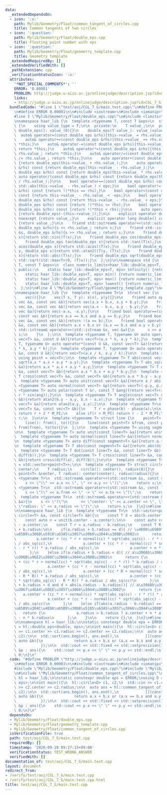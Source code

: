 ```yaml
---
data:
  _extendedDependsOn:
  - icon: ':x:'
    path: Mylib/Geometry/Float/common_tangent_of_circles.cpp
    title: Common tangents of two circles
  - icon: ':question:'
    path: Mylib/Geometry/Float/double_eps.cpp
    title: Floating point number with eps
  - icon: ':question:'
    path: Mylib/Geometry/Float/geometry_template.cpp
    title: Geometry template
  _extendedRequiredBy: []
  _extendedVerifiedWith: []
  _pathExtension: cpp
  _verificationStatusIcon: ':x:'
  attributes:
    '*NOT_SPECIAL_COMMENTS*': ''
    ERROR: '0.00001'
    PROBLEM: http://judge.u-aizu.ac.jp/onlinejudge/description.jsp?id=CGL_7_G
    links:
    - http://judge.u-aizu.ac.jp/onlinejudge/description.jsp?id=CGL_7_G
  bundledCode: "#line 1 \"test/aoj/CGL_7_G/main.test.cpp\"\n#define PROBLEM \"http://judge.u-aizu.ac.jp/onlinejudge/description.jsp?id=CGL_7_G\"\
    \n#define ERROR 0.00001\n\n#include <iostream>\n#include <iomanip>\n#include <algorithm>\n\
    #line 3 \"Mylib/Geometry/Float/double_eps.cpp\"\n#include <limits>\n#include <cmath>\n\
    \nnamespace haar_lib {\n  template <typename T, const T &eps>\n  struct double_eps\
    \ {\n    using value_type = T;\n\n  private:\n    T value_;\n\n  public:\n   \
    \ double_eps(): value_(0){}\n    double_eps(T value_): value_(value_){}\n\n  \
    \  auto& operator=(const double_eps &rhs){this->value_ = rhs.value_; return *this;}\n\
    \    auto& operator+=(const double_eps &rhs){this->value_ += rhs.value_; return\
    \ *this;}\n    auto& operator-=(const double_eps &rhs){this->value_ -= rhs.value_;\
    \ return *this;}\n    auto& operator*=(const double_eps &rhs){this->value_ *=\
    \ rhs.value_; return *this;}\n    auto& operator/=(const double_eps &rhs){this->value_\
    \ /= rhs.value_; return *this;}\n\n    auto operator+(const double_eps &rhs) const\
    \ {return double_eps(this->value_ + rhs.value_);}\n    auto operator-(const double_eps\
    \ &rhs) const {return double_eps(this->value_ - rhs.value_);}\n    auto operator*(const\
    \ double_eps &rhs) const {return double_eps(this->value_ * rhs.value_);}\n   \
    \ auto operator/(const double_eps &rhs) const {return double_eps(this->value_\
    \ / rhs.value_);}\n\n    bool operator==(const double_eps &rhs) const {return\
    \ std::abs(this->value_ - rhs.value_) < eps;}\n    bool operator!=(const double_eps\
    \ &rhs) const {return !(*this == rhs);}\n    bool operator<(const double_eps &rhs)\
    \ const {return this->value_ - rhs.value_ < -eps;}\n    bool operator<=(const\
    \ double_eps &rhs) const {return this->value_ - rhs.value_ < eps;}\n    bool operator>(const\
    \ double_eps &rhs) const {return !(*this <= rhs);}\n    bool operator>=(const\
    \ double_eps &rhs) const {return !(*this < rhs);}\n\n    auto operator-() const\
    \ {return double_eps(-(this->value_));}\n\n    explicit operator double() const\
    \ noexcept {return value_;}\n    explicit operator long double() const noexcept\
    \ {return value_;}\n\n    friend std::ostream& operator<<(std::ostream &s, const\
    \ double_eps &rhs){s << rhs.value_; return s;}\n    friend std::istream& operator>>(std::istream\
    \ &s, double_eps &rhs){s >> rhs.value_; return s;}\n\n    friend double_eps sin(double_eps\
    \ x){return std::sin((T)x);}\n    friend double_eps cos(double_eps x){return std::cos((T)x);}\n\
    \    friend double_eps tan(double_eps x){return std::tan((T)x);}\n    friend double_eps\
    \ acos(double_eps x){return std::acos((T)x);}\n    friend double_eps atan2(double_eps\
    \ y, double_eps x){return std::atan2((T)y, (T)x);}\n    friend double_eps abs(double_eps\
    \ x){return std::abs((T)x);}\n    friend double_eps sqrt(double_eps x){return\
    \ std::sqrt(std::max<T>(0, (T)x));}\n  };\n}\n\nnamespace std {\n  template <typename\
    \ T, const T &eps>\n  class numeric_limits<haar_lib::double_eps<T, eps>> {\n \
    \ public:\n    static haar_lib::double_eps<T, eps> infinity() {return numeric_limits<T>::infinity();}\n\
    \    static haar_lib::double_eps<T, eps> min() {return numeric_limits<T>::min();}\n\
    \    static haar_lib::double_eps<T, eps> max() {return numeric_limits<T>::max();}\n\
    \    static haar_lib::double_eps<T, eps> lowest() {return numeric_limits<T>::lowest();}\n\
    \  };\n}\n#line 4 \"Mylib/Geometry/Float/geometry_template.cpp\"\n#include <vector>\n\
    \nnamespace haar_lib {\n  template <typename T>\n  struct vec {\n    T x, y;\n\
    \    vec(){}\n    vec(T x, T y): x(x), y(y){}\n\n    friend auto operator+(const\
    \ vec &a, const vec &b){return vec(a.x + b.x, a.y + b.y);}\n    friend auto operator-(const\
    \ vec &a, const vec &b){return vec(a.x - b.x, a.y - b.y);}\n    friend auto operator-(const\
    \ vec &a){return vec(-a.x, -a.y);}\n\n    friend bool operator==(const vec &a,\
    \ const vec &b){return a.x == b.x and a.y == b.y;}\n    friend bool operator!=(const\
    \ vec &a, const vec &b){return !(a == b);}\n    friend bool operator<(const vec\
    \ &a, const vec &b){return a.x < b.x or (a.x == b.x and a.y < b.y);}\n\n    friend\
    \ std::istream& operator>>(std::istream &s, vec &a){\n      s >> a.x >> a.y; return\
    \ s;\n    }\n  };\n\n  template <typename T, typename U> auto operator*(const\
    \ vec<T> &a, const U &k){return vec<T>(a.x * k, a.y * k);}\n  template <typename\
    \ T, typename U> auto operator*(const U &k, const vec<T> &a){return vec<T>(a.x\
    \ * k, a.y * k);}\n  template <typename T, typename U> auto operator/(const vec<T>\
    \ &a, const U &k){return vec<T>(a.x / k, a.y / k);}\n\n  template <typename T>\
    \ using point = vec<T>;\n\n  template <typename T> T abs(const vec<T> &a){return\
    \ sqrt(a.x * a.x + a.y * a.y);}\n  template <typename T> T abs_sq(const vec<T>\
    \ &a){return a.x * a.x + a.y * a.y;}\n\n  template <typename T> T dot(const vec<T>\
    \ &a, const vec<T> &b){return a.x * b.x + a.y * b.y;}\n  template <typename T>\
    \ T cross(const vec<T> &a, const vec<T> &b){return a.x * b.y - a.y * b.x;}\n\n\
    \  template <typename T> auto unit(const vec<T> &a){return a / abs(a);}\n  template\
    \ <typename T> auto normal(const vec<T> &p){return vec<T>(-p.y, p.x);}\n\n  template\
    \ <typename T> auto polar(const T &r, const T &ang){return vec<T>(r * cos(ang),\
    \ r * sin(ang));}\n\n  template <typename T> T angle(const vec<T> &a, const vec<T>\
    \ &b){return atan2(b.y - a.y, b.x - a.x);}\n  template <typename T> T phase(const\
    \ vec<T> &a){return atan2(a.y, a.x);}\n\n  template <typename T>\n  T angle_diff(const\
    \ vec<T> &a, const vec<T> &b){\n    T r = phase(b) - phase(a);\n\n    if(r < -M_PI)\
    \ return r + 2 * M_PI;\n    else if(r > M_PI) return r - 2 * M_PI;\n    return\
    \ r;\n  }\n\n\n  template <typename T> struct line {\n    point<T> from, to;\n\
    \    line(): from(), to(){}\n    line(const point<T> &from, const point<T> &to):\
    \ from(from), to(to){}\n  };\n\n  template <typename T> using segment = line<T>;\n\
    \n\n  template <typename T> auto unit(const line<T> &a){return unit(a.to - a.from);}\n\
    \  template <typename T> auto normal(const line<T> &a){return normal(a.to - a.from);}\n\
    \n  template <typename T> auto diff(const segment<T> &a){return a.to - a.from;}\n\
    \n  template <typename T> T abs(const segment<T> &a){return abs(diff(a));}\n\n\
    \  template <typename T> T dot(const line<T> &a, const line<T> &b){return dot(diff(a),\
    \ diff(b));}\n  template <typename T> T cross(const line<T> &a, const line<T>\
    \ &b){return cross(diff(a), diff(b));}\n\n\n  template <typename T> using polygon\
    \ = std::vector<point<T>>;\n\n  template <typename T> struct circle {\n    point<T>\
    \ center;\n    T radius;\n    circle(): center(), radius(0){}\n    circle(const\
    \ point<T> &center, T radius): center(center), radius(radius){}\n  };\n\n  template\
    \ <typename T>\n  std::ostream& operator<<(std::ostream &s, const vec<T> &a){\n\
    \    s << \"(\" << a.x << \", \" << a.y << \")\";\n    return s;\n  }\n\n  template\
    \ <typename T>\n  std::ostream& operator<<(std::ostream &s, const line<T> &a){\n\
    \    s << \"(\" << a.from << \" -> \" << a.to << \")\";\n    return s;\n  }\n\n\
    \  template <typename T>\n  std::ostream& operator<<(std::ostream &s, const circle<T>\
    \ &a){\n    s << \"(\"\n      << \"center: \" << a.center << \", \"\n      <<\
    \ \"radius: \" << a.radius << \")\";\n    return s;\n  }\n}\n#line 4 \"Mylib/Geometry/Float/common_tangent_of_circles.cpp\"\
    \n\nnamespace haar_lib {\n  template <typename T>\n  std::vector<point<T>> common_tangent_of_circles(const\
    \ circle<T> &a, const circle<T> &b){\n    const T d = abs(b.center - a.center);\n\
    \    const auto n = unit(b.center - a.center);\n\n    const auto cc = b.center\
    \ - a.center;\n    const T r = a.radius - b.radius;\n    const T R = a.radius\
    \ + b.radius;\n\n    if(a.radius + b.radius == d){ // \u4E00\u65B9\u304C\u4ED6\
    \u65B9\u306B\u5916\u63A5\u3057\u3066\u3044\u308B\u3002\n      return {\n     \
    \         a.center + (cc * r + normal(cc) * sqrt(abs_sq(cc) - r * r)) * a.radius\
    \ / abs_sq(cc),\n              a.center + (cc * r - normal(cc) * sqrt(abs_sq(cc)\
    \ - r * r)) * a.radius / abs_sq(cc),\n              a.center + n * a.radius\n\
    \      };\n    }else if(a.radius + b.radius < d){ // a\u3068b\u306F\u4E92\u3044\
    \u306B\u96E2\u308C\u3066\u3044\u308B\u3002\n      return {\n              a.center\
    \ + (cc * r + normal(cc) * sqrt(abs_sq(cc) - r * r)) * a.radius / abs_sq(cc),\n\
    \              a.center + (cc * r - normal(cc) * sqrt(abs_sq(cc) - r * r)) * a.radius\
    \ / abs_sq(cc),\n              a.center + (cc * R + normal(cc) * sqrt(abs_sq(cc)\
    \ - R * R)) * a.radius / abs_sq(cc),\n              a.center + (cc * R - normal(cc)\
    \ * sqrt(abs_sq(cc) - R * R)) * a.radius / abs_sq(cc)\n      };\n    }else if(a.radius\
    \ + b.radius > d and d > abs(a.radius - b.radius)){ // a\u3068b\u306F\u4E8C\u70B9\
    \u3067\u4EA4\u5DEE\u3057\u3066\u3044\u308B\u3002\n      return {\n           \
    \   a.center + (cc * r + normal(cc) * sqrt(abs_sq(cc) - r * r)) * a.radius / abs_sq(cc),\n\
    \              a.center + (cc * r - normal(cc) * sqrt(abs_sq(cc) - r * r)) * a.radius\
    \ / abs_sq(cc)\n      };\n    }else if(abs(a.radius - b.radius) == d){ // \u4E00\
    \u65B9\u304C\u4ED6\u65B9\u306B\u5185\u63A5\u3057\u3066\u3044\u308B\u3002\n   \
    \   return {\n              a.radius > b.radius ? a.center + n * a.radius : b.center\
    \ - n * b.radius\n      };\n    }\n\n    return {};\n  }\n}\n#line 10 \"test/aoj/CGL_7_G/main.test.cpp\"\
    \n\nnamespace hl = haar_lib;\n\nstatic constexpr double eps = ERROR;\nusing D\
    \ = hl::double_eps<double, eps>;\n\nint main(){\n  hl::circle<D> c1, c2;\n  std::cin\
    \ >> c1.center >> c1.radius >> c2.center >> c2.radius;\n\n  auto ans = hl::common_tangent_of_circles(c1,\
    \ c2);\n\n  std::sort(ans.begin(), ans.end(),\n            [](const auto &a, const\
    \ auto &b){\n              return a.x < b.x or (a.x == b.x and a.y < b.y);\n \
    \           });\n\n  std::cout << std::fixed << std::setprecision(12);\n\n  for(auto\
    \ &p : ans){\n    std::cout << p.x << \" \" << p.y << std::endl;\n  }\n\n  return\
    \ 0;\n}\n"
  code: "#define PROBLEM \"http://judge.u-aizu.ac.jp/onlinejudge/description.jsp?id=CGL_7_G\"\
    \n#define ERROR 0.00001\n\n#include <iostream>\n#include <iomanip>\n#include <algorithm>\n\
    #include \"Mylib/Geometry/Float/double_eps.cpp\"\n#include \"Mylib/Geometry/Float/geometry_template.cpp\"\
    \n#include \"Mylib/Geometry/Float/common_tangent_of_circles.cpp\"\n\nnamespace\
    \ hl = haar_lib;\n\nstatic constexpr double eps = ERROR;\nusing D = hl::double_eps<double,\
    \ eps>;\n\nint main(){\n  hl::circle<D> c1, c2;\n  std::cin >> c1.center >> c1.radius\
    \ >> c2.center >> c2.radius;\n\n  auto ans = hl::common_tangent_of_circles(c1,\
    \ c2);\n\n  std::sort(ans.begin(), ans.end(),\n            [](const auto &a, const\
    \ auto &b){\n              return a.x < b.x or (a.x == b.x and a.y < b.y);\n \
    \           });\n\n  std::cout << std::fixed << std::setprecision(12);\n\n  for(auto\
    \ &p : ans){\n    std::cout << p.x << \" \" << p.y << std::endl;\n  }\n\n  return\
    \ 0;\n}\n"
  dependsOn:
  - Mylib/Geometry/Float/double_eps.cpp
  - Mylib/Geometry/Float/geometry_template.cpp
  - Mylib/Geometry/Float/common_tangent_of_circles.cpp
  isVerificationFile: true
  path: test/aoj/CGL_7_G/main.test.cpp
  requiredBy: []
  timestamp: '2020-09-28 09:27:15+09:00'
  verificationStatus: TEST_WRONG_ANSWER
  verifiedWith: []
documentation_of: test/aoj/CGL_7_G/main.test.cpp
layout: document
redirect_from:
- /verify/test/aoj/CGL_7_G/main.test.cpp
- /verify/test/aoj/CGL_7_G/main.test.cpp.html
title: test/aoj/CGL_7_G/main.test.cpp
---
```

